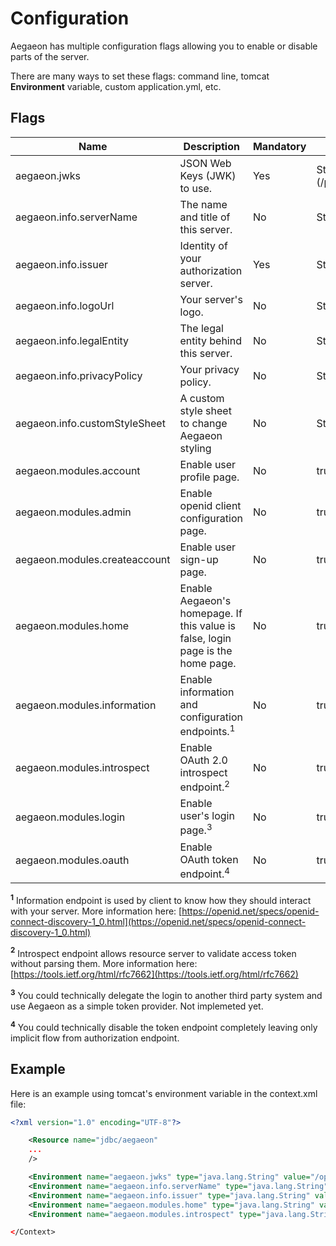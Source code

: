 # Configuration

Aegaeon has multiple configuration flags allowing you to enable or disable parts of the server.

There are many ways to set these flags: command line, tomcat **Environment** variable, custom application.yml, etc.

## Flags

| Name | Description | Mandatory | Value | Default |
| ---- | ----------- | --------- | ------ | ------- |
| aegaeon.jwks | JSON Web Keys (JWK) to use. | Yes | String (/path/to/your/keys.jwks) | - |
| aegaeon.info.serverName | The name and title of this server. | No | String | Aegaeon |
| aegaeon.info.issuer | Identity of your authorization server. | Yes | String/URL | - |
| aegaeon.info.logoUrl| Your server's logo. | No | String/URL | None |
| aegaeon.info.legalEntity | The legal entity behind this server. | No | String | None |
| aegaeon.info.privacyPolicy | Your privacy policy. | No | String/URL | None |
| aegaeon.info.customStyleSheet | A custom style sheet to change Aegaeon styling | No | String/URL | None |
| aegaeon.modules.account | Enable user profile page. | No | true or false | true |
| aegaeon.modules.admin | Enable openid client configuration page. | No | true or false | true |
| aegaeon.modules.createaccount | Enable user sign-up page. | No | true or false | true |
| aegaeon.modules.home| Enable Aegaeon's homepage. If this value is false, login page is the home page. | No | true or false | false |
| aegaeon.modules.information | Enable information and configuration endpoints.<sup>1</sup> | No | true or false | true |
| aegaeon.modules.introspect | Enable OAuth 2.0 introspect endpoint.<sup>2</sup> | No | true or false | false |
| aegaeon.modules.login | Enable user's login page.<sup>3</sup> | No | true or false | true |
| aegaeon.modules.oauth | Enable OAuth token endpoint.<sup>4</sup> | No | true or false | true |


**<sup>1</sup>** Information endpoint is used by client to know how they should interact with your server. More information here: [https://openid.net/specs/openid-connect-discovery-1_0.html](https://openid.net/specs/openid-connect-discovery-1_0.html)

**<sup>2</sup>** Introspect endpoint allows resource server to validate access token without parsing them. More information here: [https://tools.ietf.org/html/rfc7662](https://tools.ietf.org/html/rfc7662)

**<sup>3</sup>** You could technically delegate the login to another third party system and use Aegaeon as a simple token provider. Not implemeted yet.

**<sup>4</sup>** You could technically disable the token endpoint completely leaving only implicit flow from authorization endpoint.

## Example

Here is an example using tomcat's environment variable in the context.xml file:

```xml
<?xml version="1.0" encoding="UTF-8"?>

    <Resource name="jdbc/aegaeon"
    ...
    />

    <Environment name="aegaeon.jwks" type="java.lang.String" value="/opt/jwks/aegaeon.jwks"/>
    <Environment name="aegaeon.info.serverName" type="java.lang.String" value="Aegaeon" />
    <Environment name="aegaeon.info.issuer" type="java.lang.String" value="https://aegaeon.n4dev.ca"/>
    <Environment name="aegaeon.modules.home" type="java.lang.String" value="false" />
    <Environment name="aegaeon.modules.introspect" type="java.lang.String" value="true" />

</Context>
```

